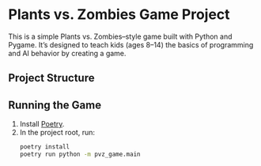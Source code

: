 # Plants vs. Zombies Game Project

This is a simple Plants vs. Zombies–style game built with Python and Pygame. It’s designed to teach kids (ages 8–14) the basics of programming and AI behavior by creating a game.

## Project Structure


## Running the Game

1. Install [Poetry](https://python-poetry.org/).
2. In the project root, run:  
   ```bash
   poetry install
   poetry run python -m pvz_game.main

